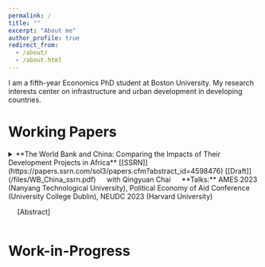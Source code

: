 ```yaml
---
permalink: /
title: ""
excerpt: "About me"
author_profile: true
redirect_from: 
  - /about/
  - /about.html
---
```


I am a fifth-year Economics PhD student at Boston University. My research interests center on infrastructure and urban development in developing countries. 

Working Papers
======
<details>
 <summary markdown='span'>
**The World Bank and China: Comparing the Impacts of Their Development Projects in Africa**  [[SSRN]](https://papers.ssrn.com/sol3/papers.cfm?abstract_id=4598476)  [[Draft]](/files/WB_China_ssrn.pdf)  
&emsp; with Qingyuan Chai   
&emsp; **Talks:** AMES 2023 (Nanyang Technological University), Political Economy of Aid Conference (University College Dublin), NEUDC 2023 (Harvard University)    
 
&emsp; [Abstract]  
  </summary>
<p>While a growing body of literature has documented the distinct characteristics of aid projects from China and traditional donors, a significant knowledge gap exists concerning their differences in project impacts. This paper compares the impacts of Chinese and World Bank development projects on African local economies. We leverage detailed, geocoded project data and employ a stacked difference-in-differences identification strategy. Our findings demonstrate that Chinese infrastructure projects significantly increase nighttime light in the recipient regions, and the effects persist over time. World Bank projects, however, do not exhibit significant impacts on nighttime light. Common factors often highlighted in the aid effectiveness literature, such as project location and specific characteristics, could not fully explain the differences in project impacts. Furthermore, we rule out the complementarity effects from follow-up projects, political favoritism, and implementation by Chinese companies as potential mechanisms for those differences. Finally, by utilizing Demographic and Health Surveys (DHS), we establish that both World Bank and Chinese infrastructure projects positively influence women's education attainment and health outcomes.</p>

</details>

<p></p>

Work-in-Progress
======




